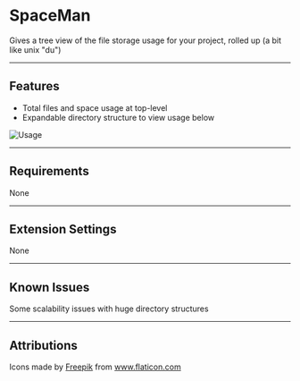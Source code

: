 # SpaceMan

Gives a tree view of the file storage usage for your project, rolled up (a bit like unix "du")

---

## Features

- Total files and space usage at top-level
- Expandable directory structure to view usage below

![Usage](https://media.giphy.com/media/SfSrjY9AbSaVOkOCEA/giphy.gif)

---

## Requirements

None

---

## Extension Settings

None

---

## Known Issues

Some scalability issues with huge directory structures

---

## Attributions

<div>Icons made by <a href="https://www.freepik.com" title="Freepik">Freepik</a> from <a href="https://www.flaticon.com/" title="Flaticon">www.flaticon.com</a></div>
